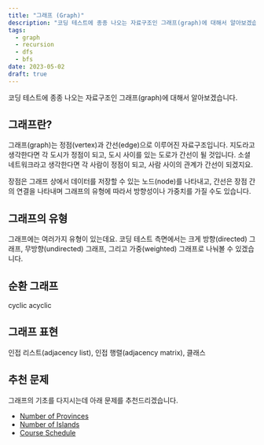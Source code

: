 ```yaml
---
title: "그래프 (Graph)"
description: "코딩 테스트에 종종 나오는 자료구조인 그래프(graph)에 대해서 알아보겠습니다."
tags:
  - graph
  - recursion
  - dfs
  - bfs
date: 2023-05-02
draft: true
---
```


코딩 테스트에 종종 나오는 자료구조인 그래프(graph)에 대해서 알아보겠습니다.

## 그래프란?

그래프(graph)는 정점(vertex)과 간선(edge)으로 이루어진 자료구조입니다.
지도라고 생각한다면 각 도시가 정점이 되고, 도시 사이를 있는 도로가 간선이 될 것입니다.
소셜 네트워크라고 생각한다면 각 사람이 정점이 되고, 사람 사이의 관계가 간선이 되겠지요.

장점은 그래프 상에서 데이터를 저장할 수 있는 노드(node)를 나타내고, 간선은 장점 간의 연결을 나타내며 그래프의 유형에 따라서 방향성이나 가중치를 가질 수도 있습니다.

## 그래프의 유형

그래프에는 여러가지 유형이 있는데요.
코딩 테스트 측면에서는 크게 방향(directed) 그래프, 무방향(undirected) 그래프, 그리고 가중(weighted) 그래프로 나눠볼 수 있겠습니다.

## 순환 그래프

cyclic
acyclic

## 그래프 표현

인접 리스트(adjacency list), 인접 행렬(adjacency matrix), 클래스

## 추천 문제

그래프의 기초를 다지시는데 아래 문제를 추천드리겠습니다.

- [Number of Provinces](/problems/number-of-provinces/)
- [Number of Islands](/problems/number-of-islands/)
- [Course Schedule](/problems/course-schedule/)
